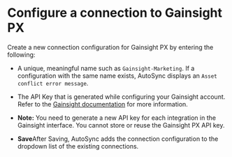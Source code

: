 # Configure a connection to Gainsight PX

Create a new connection configuration for Gainsight PX by entering the following:

-   A unique, meaningful name such as `Gainsight-Marketing`. If a configuration with the same name exists, AutoSync displays an `Asset conflict error message`.
-   The API Key that is generated while configuring your Gainsight account. Refer to the [Gainsight documentation](https://support.gainsight.com/SFDC_Edition/Connectors/Connectors/API_Integrations/Generate_API_Access_Key) for more information.
-   **Note:** You need to generate a new API key for each integration in the Gainsight interface. You cannot store or reuse the Gainsight PX API key.

-   **Save**After Saving, AutoSync adds the connection configuration to the dropdown list of the existing connections.

